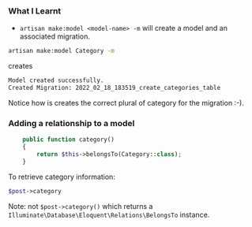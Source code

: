 ### What I Learnt
* `artisan make:model <model-name> -m` will create a model and an associated migration.
```bash
artisan make:model Category -m
```
creates
```bash
Model created successfully.
Created Migration: 2022_02_18_183519_create_categories_table
```

Notice how is creates the correct plural of category for the migration :-).

### Adding a relationship to a model
```php
    public function category()
    {
        return $this->belongsTo(Category::class);
    }
```

To retrieve category information:
```php
$post->category
```
Note: not `$post->category()` which returns a `Illuminate\Database\Eloquent\Relations\BelongsTo` instance.


